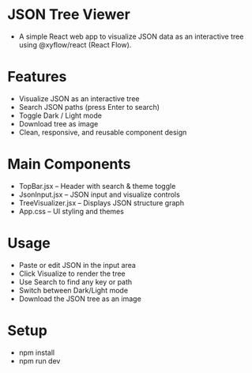 # JSON Tree Viewer

- A simple React web app to visualize JSON data as an interactive tree using @xyflow/react (React Flow).

# Features

- Visualize JSON as an interactive tree
- Search JSON paths (press Enter to search)
- Toggle Dark / Light mode
- Download tree as image
- Clean, responsive, and reusable component design

# Main Components

- TopBar.jsx – Header with search & theme toggle
- JsonInput.jsx – JSON input and visualize controls
- TreeVisualizer.jsx – Displays JSON structure graph
- App.css – UI styling and themes

# Usage

- Paste or edit JSON in the input area
- Click Visualize to render the tree
- Use Search to find any key or path
- Switch between Dark/Light mode
- Download the JSON tree as an image

# Setup

- npm install
- npm run dev
